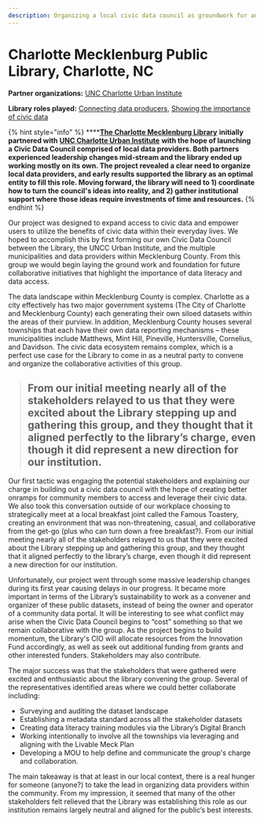 ```yaml
---
description: Organizing a local civic data council as groundwork for an open data portal
---
```


# Charlotte Mecklenburg Public Library, Charlotte, NC

**Partner organizations:** [UNC Charlotte Urban Institute](https://ui.uncc.edu/) 

**Library roles played:** [Connecting data producers](../library-roles/connecting-data-producers.md), [Showing the importance of civic data  
](../library-roles/showing-importance-civic-data.md)

{% hint style="info" %}
\*\*\*\*[**The Charlotte Mecklenburg Library**](https://www.cmlibrary.org/) **initially partnered with** [**UNC Charlotte Urban Institute**](https://ui.uncc.edu/) **with the hope of launching a Civic Data Council comprised of local data providers.  Both partners experienced leadership changes mid-stream and the library ended up working mostly on its own. The project revealed a clear need to organize local data providers, and early results supported the library as an optimal entity to  fill this role. Moving forward, the library will need to 1\) coordinate how to turn the council's ideas into reality, and 2\) gather institutional support where those ideas require investments of time and resources.**
{% endhint %}

Our project was designed to expand access to civic data and empower users to utilize the benefits of civic data within their everyday lives. We hoped to accomplish this by first forming our own Civic Data Council between the Library, the UNCC Urban Institute, and the multiple municipalities and data providers within Mecklenburg County. From this group we would begin laying the ground work and foundation for future collaborative initiatives that highlight the importance of data literacy and data access.

The data landscape within Mecklenburg County is complex. Charlotte as a city effectively has two major government systems \(The City of Charlotte and Mecklenburg County\) each generating their own siloed datasets within the areas of their purview. In addition, Mecklenburg County houses several townships that each have their own data reporting mechanisms – these municipalities include Matthews, Mint Hill, Pineville, Huntersville, Cornelius, and Davidson. The civic data ecosystem remains complex, which is a perfect use case for the Library to come in as a neutral party to convene and organize the collaborative activities of this group.

> ## From our initial meeting nearly all of the stakeholders relayed to us that they were excited about the Library stepping up and gathering this group, and they thought that it aligned perfectly to the library’s charge, even though it did represent a new direction for our institution.

Our first tactic was engaging the potential stakeholders and explaining our charge in building out a civic data council with the hope of creating better onramps for community members to access and leverage their civic data. We also took this conversation outside of our workplace choosing to strategically meet at a local breakfast joint called the Famous Toastery, creating an environment that was non-threatening, casual, and collaborative from the get-go \(plus who can turn down a free breakfast?\). From our initial meeting nearly all of the stakeholders relayed to us that they were excited about the Library stepping up and gathering this group, and they thought that it aligned perfectly to the library’s charge, even though it did represent a new direction for our institution.

Unfortunately, our project went through some massive leadership changes during its first year causing delays in our progress. It became more important in terms of the Library’s sustainability to work as a convener and organizer of these public datasets, instead of being the owner and operator of a community data portal. It will be interesting to see what conflict may arise when the Civic Data Council begins to “cost” something so that we remain collaborative with the group. As the project begins to build momentum, the Library's CIO will allocate resources from the Innovation Fund accordingly, as well as seek out additional funding from grants and other interested funders. Stakeholders may also contribute.

The major success was that the stakeholders that were gathered were excited and enthusiastic about the library convening the group. Several of the representatives identified areas where we could better collaborate including:

* Surveying and auditing the dataset landscape
* Establishing a metadata standard across all the stakeholder datasets
* Creating data literacy training modules via the Library’s Digital Branch
* Working intentionally to involve all the townships via leveraging and aligning with the Livable Meck Plan
* Developing a MOU to help define and communicate the group's charge and collaboration.

The main takeaway is that at least in our local context, there is a real hunger for someone \(anyone?\) to take the lead in organizing data providers within the community. From my impression, it seemed that many of the other stakeholders felt relieved that the Library was establishing this role as our institution remains largely neutral and aligned for the public’s best interests.  


